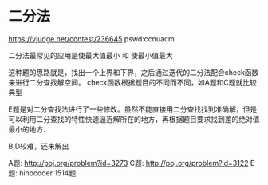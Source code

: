 # 二分法
https://vjudge.net/contest/236645
pswd:ccnuacm

二分法最常见的应用是使最大值最小 和 使最小值最大 <br>

这种题的思路就是，找出一个上界和下界，之后通过迭代的二分法配合check函数来进行二分查找解空间。
check函数根据题目的不同而不同，如A题和C题就比较典型

E题是对二分查找法进行了一些修改。虽然不能直接用二分查找找到准确解，但是可以利用二分查找的特性快速逼近解所在的地方，再根据题目要求找到差的绝对值最小的地方.

B,D较难，还未解出

A题: http://poj.org/problem?id=3273
C题: http://poj.org/problem?id=3122
E题: hihocoder 1514题
